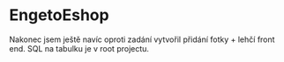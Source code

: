 # EngetoEshop
Nakonec jsem ještě navíc oproti zadání vytvořil přidání fotky + lehčí front end. 
SQL na tabulku je v root projectu. 
